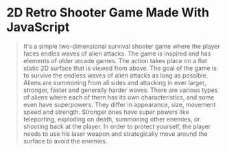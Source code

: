 # 2D Retro Shooter Game Made With JavaScript

> It's a simple two-dimensional survival shooter game where the player faces endles waves of alien attacks. The game is inspired and has elements of older arcade games. The action takes place on a flat static 2D surface that is viewed from above. The goal of the game is to survive the endless waves of alien attacks as long as possible. Aliens are summoning from all sides and attacking in ever larger, stronger, faster and generally harder waves. There are various types of aliens where each of them has its own characteristics, and some even have superpowers. They differ in appearance, size, movement speed and strength. Stronger ones have super powers like teleporting, exploding on death, summoning other enemies, or shooting back at the player. In order to protect yourself, the player needs to use his laser weapon and strategically move around the surface to avoid the enemies.




